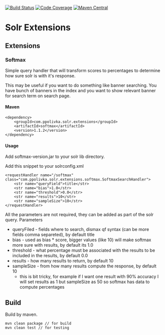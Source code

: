 [![Build Status](https://travis-ci.org/PavlikPolivka/SolrExtensions.svg?branch=master)](https://travis-ci.org/PavlikPolivka/SolrExtensions)
[![Code Coverage](https://img.shields.io/codecov/c/github/PavlikPolivka/SolrExtensions/master.svg)](https://codecov.io/github/PavlikPolivka/SolrExtensions?branch=master)
[![Maven Central](https://maven-badges.herokuapp.com/maven-central/com.ppolivka.solr.extensions/extensions/badge.svg)](https://maven-badges.herokuapp.com/maven-central/cz.jirutka.rsql/rsql-parser)


# Solr Extensions

## Extensions

### Softmax

Simple query handler that will transform scores to percentages to determine how sure solr is with it's response.

This may be useful if you want to do something like banner searching. You have bunch of banners in the index and you want to show relevant banner for search term on search page.

#### Maven

    <dependency>
        <groupId>com.ppolivka.solr.extensions</groupId>
        <artifactId>softmax</artifactId>
        <version>1.1.2</version>
    </dependency>

#### Usage

Add softmax-version.jar to your solr lib directory.

Add this snippet to your solrconfig.xml

    <requestHandler name="/softmax" class="com.ppolivka.solr.extensions.softmax.SoftmaxSearchHandler">
        <str name="queryField">title</str>
        <str name="bias">1.0</str>
        <str name="threshold">0.0</str>
        <str name="results">10</str>
        <str name="sampleSize">10</str>
    </requestHandler>
    
All the parameters are not required, they can be added as part of the solr query.
Parameters
- queryFiled - fields where to search, dismax qf syntax (can be more fields comma separeted), by default title
- bias - used as bias * score, bigger values (like 10) will make softmax more sure with results, by default its 1.0
- threshold - what percentage must be associated with the results to be included in the results, by default 0.0
- results - how many results to return, by default 10
- sampleSize - from how many results compute the response, by default 10
    - this is bit tricky, for example if I want one result with 90% accuracy I will set results as 1 but sampleSize as 50 so softmax has data to compute percentages

## Build

Build by maven.

    mvn clean package // for build
    mvn clean test // for testing


